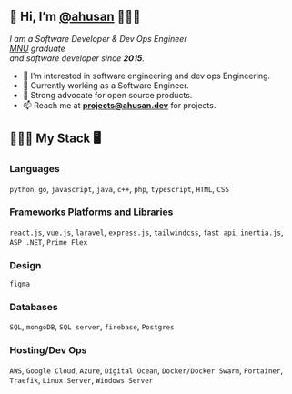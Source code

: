 ## 👋 Hi, I’m [@ahusan](https://ahusan.github.io/ "CV") 🧑🏾‍💻

*I am a Software Developer & Dev Ops Engineer\
[MNU](https://www.mnu.edu.mv/ "College website") graduate\
and software developer since __2015__.*

- 👀 I’m interested in software engineering and  dev ops Engineering.
- 🏢 Currently working as a Software Engineer. 
- 🐧 Strong advocate for open source products.
- 📫 Reach me at __<projects@ahusan.dev>__ for projects.

## 👨🏾‍💻 My Stack 🖥️

### Languages

`python`, `go`, `javascript`, `java`, `c++`, `php`, `typescript`, `HTML`, `CSS`

### Frameworks Platforms and Libraries

`react.js`, `vue.js`, `laravel`, `express.js`, `tailwindcss`, `fast api`, `inertia.js`, `ASP .NET`, `Prime Flex`


### Design
`figma`


### Databases
`SQL`, `mongoDB`, `SQL server`, `firebase`, `Postgres`


### Hosting/Dev Ops
`AWS`, `Google Cloud`, `Azure`, `Digital Ocean`, `Docker/Docker Swarm`, `Portainer`, `Traefik`, `Linux Server`, `Windows Server`

<!---
ahusan/ahusan is a ✨ special ✨ repository because its `README.md` (this file) appears on your GitHub profile.
You can click the Preview link to take a look at your changes.
--->
